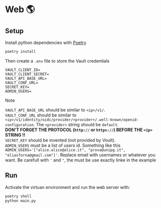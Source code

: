 # Web 🌎

## Setup

Install python dependencies with [Poetry](https://python-poetry.org/)

```bash
poetry install
```

Then create a `.env` file to store the Vault credentials

```
VAULT_CLIENT_ID=
VAULT_CLIENT_SECRET=
VAULT_API_BASE_URL=
VAULT_CONF_URL=
SECRET_KEY=
ADMIN_USERS=
```

> [!NOTE]
> `VAULT_API_BASE_URL` should be similar to `<ip>/v1/`.<br>
> `VAULT_CONF_URL` should be similar to `<ip>/v1/identity/oidc/provider/<provider>/.well-known/openid-configuration`. The `<provider>` string should be `default`.<br>
> **DON'T FORGET THE PROTOCOL (`http://` or `https://`) BEFORE THE `<ip>` STRING !!**<br>
> `SECRET_KEY` should be invented (not provided by Voult).<br>
> `ADMIN_USERS` must be a list of users id. Something like this `ADMIN_USERS='["alice.alice@alice.it", "prova@unipg.it", "eliasforna@gmail.com"]'`.
> Replace email with usernames or whatever you want. Be carefull with `'` and `"`, the must be use exactly linke in the example

## Run

Activate the virtuan environment and run the web server with:

```bash
poetry shell
python main.py
```
